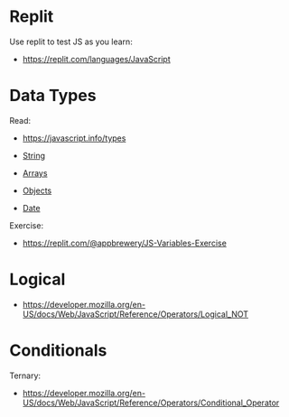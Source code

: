 # Replit

Use replit to test JS as you learn:

* https://replit.com/languages/JavaScript
# Data Types

Read:
* https://javascript.info/types

* [String](https://developer.mozilla.org/en-US/docs/Web/JavaScript/Reference/Global_Objects/String)
* [Arrays](https://developer.mozilla.org/en-US/docs/Web/JavaScript/Reference/Global_Objects/Array)
* [Objects](https://developer.mozilla.org/en-US/docs/Web/JavaScript/Reference/Operators/Object_initializer)
* [Date](https://developer.mozilla.org/en-US/docs/Web/JavaScript/Reference/Global_Objects/Date)

Exercise:
* https://replit.com/@appbrewery/JS-Variables-Exercise

# Logical

* https://developer.mozilla.org/en-US/docs/Web/JavaScript/Reference/Operators/Logical_NOT



# Conditionals

Ternary:

* https://developer.mozilla.org/en-US/docs/Web/JavaScript/Reference/Operators/Conditional_Operator
